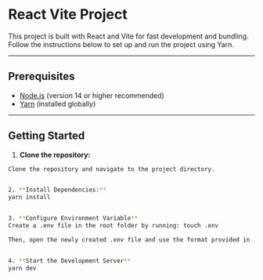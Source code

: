 # React Vite Project

This project is built with React and Vite for fast development and bundling. Follow the instructions below to set up and run the project using Yarn.

---

## Prerequisites

- [Node.js](https://nodejs.org/) (version 14 or higher recommended)
- [Yarn](https://yarnpkg.com/) (installed globally)

---

## Getting Started

1. **Clone the repository:**
  ```sh
  Clone the repository and navigate to the project directory.


2. **Install Dependencies:**
  yarn install
  

3. **Configure Environment Variable**
  Create a .env file in the root folder by running: touch .env

  Then, open the newly created .env file and use the format provided in .env.example. Make sure to update the baseurl (or similar) variable with your backend URL. For example: VITE_BASEURL=https://your-backend-url.com


4. **Start the Development Server**
  yarn dev

